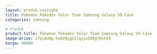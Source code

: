 ```yaml
---
layout: produk-casinghp
title: Pokemon Pokedex Valor Team Samsung Galaxy S9 Case
categories: samsung

# Produk
product-title: Pokemon Pokedex Valor Team Samsung Galaxy S9 Case
image-drive: 1fpsAuNg-kuQV0ygG1lqxyoIO8gYHntG9
harga: 90000
---
```

